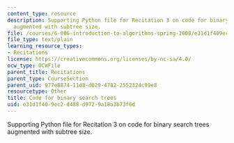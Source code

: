 ```yaml
---
content_type: resource
description: Supporting Python file for Recitation 3 on code for binary search trees
  augmented with subtree size.
file: /courses/6-006-introduction-to-algorithms-spring-2008/e31d1f409ec2d488d9729a18a3b73f6d_bstsize_r.py
file_type: text/plain
learning_resource_types:
- Recitations
license: https://creativecommons.org/licenses/by-nc-sa/4.0/
ocw_type: OCWFile
parent_title: Recitations
parent_type: CourseSection
parent_uid: 977e8874-11d8-d029-4782-2552324c99e8
resourcetype: Other
title: Code for binary search trees
uid: e31d1f40-9ec2-d488-d972-9a18a3b73f6d
---
```

Supporting Python file for Recitation 3 on code for binary search trees augmented with subtree size.
